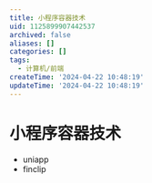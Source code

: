 ```yaml
---
title: 小程序容器技术
uid: 1125899907442537
archived: false
aliases: []
categories: []
tags:
  - 计算机/前端
createTime: '2024-04-22 10:48:19'
updateTime: '2024-04-22 10:48:19'
---
```


# 小程序容器技术

- uniapp
- finclip
